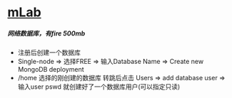 # [mLab](https://mlab.com/create)

##### 网络数据库，有fire 500mb 

* 注册后创建一个数据库
* Single-node => 选择FREE => 输入Database Name => Create new MongoDB deployment
* /home 选择的刚创建的数据库  转跳后点击 Users => add database user => 输入user pswd 就创建好了一个数据库用户(可以指定只读)

